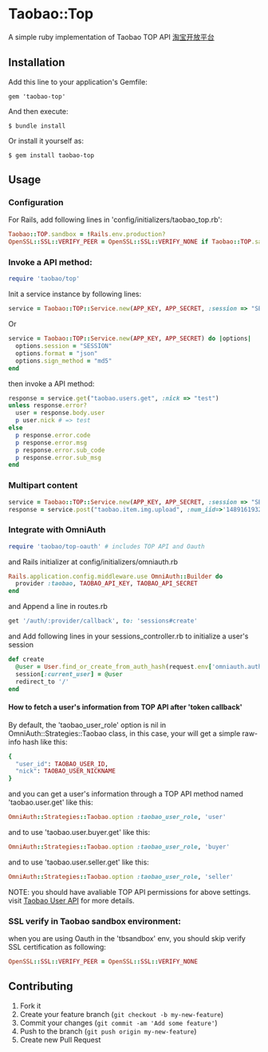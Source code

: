 # Taobao::Top

   A simple ruby implementation of Taobao TOP API [淘宝开放平台](http://open.taobao.com)

## Installation

Add this line to your application's Gemfile:

    gem 'taobao-top'

And then execute:

    $ bundle install

Or install it yourself as:

    $ gem install taobao-top

## Usage
### Configuration

For Rails, add following lines in 'config/initializers/taobao_top.rb':

```ruby
Taobao::TOP.sandbox = !Rails.env.production?
OpenSSL::SSL::VERIFY_PEER = OpenSSL::SSL::VERIFY_NONE if Taobao::TOP.sandbox?
```

### Invoke a API method:
```ruby
require 'taobao/top'
```

Init a service instance by following lines:

```ruby
service = Taobao::TOP::Service.new(APP_KEY, APP_SECRET, :session => "SESSION")
```

Or

```ruby
service = Taobao::TOP::Service.new(APP_KEY, APP_SECRET) do |options|
  options.session = "SESSION"
  options.format = "json"
  options.sign_method = "md5"
end
```

then invoke a API method:

```ruby
response = service.get("taobao.users.get", :nick => "test")
unless response.error?
  user = response.body.user
  p user.nick # => test
else
  p response.error.code
  p response.error.msg
  p response.error.sub_code
  p response.error.sub_msg
end
```

### Multipart content
```ruby
service = Taobao::TOP::Service.new(APP_KEY, APP_SECRET, :session => "SESSION")
response = service.post("taobao.item.img.upload", :num_iid=>'1489161932', :image => File.open('example.jpg'))
```

### Integrate with OmniAuth
```ruby
require 'taobao/top-oauth' # includes TOP API and Oauth
```

and Rails initializer at config/initializers/omniauth.rb

```ruby
Rails.application.config.middleware.use OmniAuth::Builder do
  provider :taobao, TAOBAO_API_KEY, TAOBAO_API_SECRET
end
```

and Append a line in routes.rb

```ruby
get '/auth/:provider/callback', to: 'sessions#create'
```

and Add following lines in your sessions_controller.rb to initialize a user's session

```ruby
def create
  @user = User.find_or_create_from_auth_hash(request.env['omniauth.auth'])
  session[:current_user] = @user
  redirect_to '/'
end
```

#### How to fetch a user's information from TOP API after 'token callback'

By default, the 'taobao_user_role' option is nil in OmniAuth::Strategies::Taobao class, in this case, your will get a simple raw-info hash like this:

```ruby
{
  "user_id": TAOBAO_USER_ID,
  "nick": TAOBAO_USER_NICKNAME
}
```

and you can get a user's information through a TOP API method named 'taobao.user.get' like this:

```ruby
OmniAuth::Strategies::Taobao.option :taobao_user_role, 'user'
```

and to use 'taobao.user.buyer.get' like this:

```ruby
OmniAuth::Strategies::Taobao.option :taobao_user_role, 'buyer'
```

and to use 'taobao.user.seller.get' like this:

```ruby
OmniAuth::Strategies::Taobao.option :taobao_user_role, 'seller'
```

NOTE: you should have avaliable TOP API permissions for above settings. visit [Taobao User API](http://open.taobao.com/doc/api_cat_detail.htm?spm=0.0.0.0.mfYwn5&cat_id=1&category_id=102) for more details.

### SSL verify in Taobao sandbox environment:

when you are using Oauth in the 'tbsandbox' env, you should skip verify SSL certification as following:

```ruby
OpenSSL::SSL::VERIFY_PEER = OpenSSL::SSL::VERIFY_NONE 
```

## Contributing

1. Fork it
2. Create your feature branch (`git checkout -b my-new-feature`)
3. Commit your changes (`git commit -am 'Add some feature'`)
4. Push to the branch (`git push origin my-new-feature`)
5. Create new Pull Request